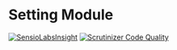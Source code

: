 # Setting Module

[![SensioLabsInsight](https://insight.sensiolabs.com/projects/92d544b4-a3ca-4c2a-9ffd-0741c521cb14/mini.png)](https://insight.sensiolabs.com/projects/92d544b4-a3ca-4c2a-9ffd-0741c521cb14)
[![Scrutinizer Code Quality](https://scrutinizer-ci.com/g/nWidart-Modules/Setting/badges/quality-score.png?b=master)](https://scrutinizer-ci.com/g/nWidart-Modules/Setting/?branch=master)